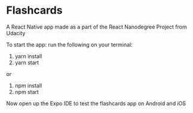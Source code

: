 # Flashcards
A React Native app made as a part of the React Nanodegree Project from Udacity

To start the app: run the following on your terminal:

1. yarn install
2. yarn start

or 

1. npm install 
2. npm start

Now open up the Expo IDE to test the flashcards app on Android and iOS
